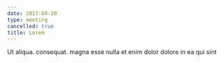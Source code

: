 ```yaml
---
date: 2017-04-20
type: meeting
cancelled: true
title: Lorem
---
```

Ut aliqua. consequat. magna esse nulla et enim dolor dolore in ea qui sint